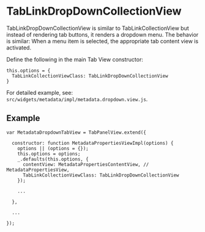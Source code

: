 # TabLinkDropDownCollectionView

TabLinkDropDownCollectionView is similar to TabLinkCollectionView but instead of rendering tab
buttons, it renders a dropdown menu. The behavior is similar: When a menu item is selected,
the appropriate tab content view is activated.

Define the following in the main Tab View constructor:

    this.options = {
      TabLinkCollectionViewClass: TabLinkDropDownCollectionView
    }

For detailed example, see: `src/widgets/metadata/impl/metadata.dropdown.view.js`.

## Example

    var MetadataDropdownTabView = TabPanelView.extend({
    
      constructor: function MetadataPropertiesViewImpl(options) {
        options || (options = {});
        this.options = options;
        _.defaults(this.options, {
          contentView: MetadataPropertiesContentView, // MetadataPropertiesView,
          TabLinkCollectionViewClass: TabLinkDropDownCollectionView
        });
        
        ...
        
      },
    
      ...
      
    });
    
